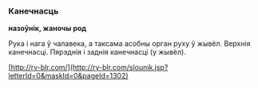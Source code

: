 ### Канечнасць
**назоўнік, жаночы род**

Рука і нага ў чалавека, а таксама асобны орган руху ў жывёл. Верхнія канечнасці. Пярэднія і заднія канечнасці (у жывёл).

<a rel="author">[http://rv-blr.com/](http://rv-blr.com/slounik.jsp?letterId=0&maskId=0&pageId=1302)</a>
